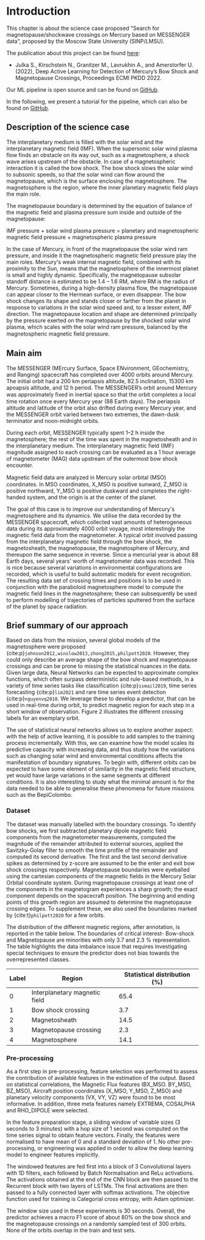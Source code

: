 # Introduction

This chapter is about the science case proposed "Search for magnetopause/shockwave crossings on Mercury based on MESSENGER data", proposed by the Moscow State University (SINP/LMSU).

The publication about this project can be found [here](https://2022.ecmlpkdd.org/wp-content/uploads/2022/09/sub_1177.pdf):

*  Julka S., Kirschstein N., Granitzer M., Lavrukhin A., and Amerstorfer U. (2022), Deep Active Learning for Detection of Mercury’s
Bow Shock and Magnetopause Crossings, Proceedings ECMl PKDD 2022.

Our ML pipeline is open source and can be found on [GitHub](https://github.com/epn-ml/Freddie).

In the following, we present a tutorial for the pipeline, which can also be found on [GitHub](https://github.com/epn-ml/EPSC2021-MercuryBoundaries-workshop).

## Description of the science case

The interplanetary medium is filled with the solar wind and the interplanetary magnetic field (IMF). When the supersonic solar wind plasma flow finds an obstacle on its way out, such as a magnetosphere, a shock wave arises upstream of the obstacle. In case of a magnetospheric interaction it is called the bow shock. The bow shock slows the solar wind to subsonic speeds, so that the solar wind can flow around the magnetopause, which is the surface enclosing the magnetosphere. The magnetosphere is the region, where the inner planetary magnetic field plays the main role.

The magnetopause boundary is determined by the equation of balance of the magnetic field and plasma pressure sum inside and outside of the magnetopause:

IMF pressure + solar wind plasma pressure = planetary and magnetospheric magnetic field pressure + magnetospheric plasma pressure

In the case of Mercury, in front of the magnetopause the solar wind ram pressure, and inside it the magnetospheric magnetic field pressure play the main roles. Mercury's weak internal magnetic field, combined with its proximity to the Sun, means that the magnetosphere of the innermost planet is small and highly dynamic. Specifically, the magnetopause subsolar standoff distance is estimated to be 1.4 – 1.6 RM, where RM is the radius of Mercury. Sometimes, during a high-density plasma flow, the magnetopause can appear closer to the Hermean surface, or even disappear. The bow shock changes its shape and stands closer or farther from the planet in response to variations in the solar wind speed and, to a lesser extent, IMF direction. The magnetopause location and shape are determined principally by the pressure exerted on the magnetopause by the shocked solar wind plasma, which scales with the solar wind ram pressure, balanced by the magnetospheric magnetic ﬁeld pressure.


## Main aim

The MESSENGER (MErcury Surface, Space ENvironment, GEochemistry, and Ranging) spacecraft has completed over 4000 orbits around Mercury. The initial orbit had a 200 km periapsis altitude, 82.5 inclination, 15300 km apoapsis altitude, and 12 h period. The MESSENGER’s orbit around Mercury was approximately ﬁxed in inertial space so that the orbit completes a local time rotation once every Mercury year (88 Earth days). The periapsis altitude and latitude of the orbit also drifted during every Mercury year, and the MESSENGER orbit varied between two extremes, the dawn-dusk terminator and noon-midnight orbits.

During each orbit, MESSENGER typically spent 1–2 h inside the magnetosphere; the rest of the time was spent in the magnetosheath and in the interplanetary medium. The interplanetary magnetic field (IMF) magnitude assigned to each crossing can be evaluated as a 1 hour average of magnetometer (MAG) data upstream of the outermost bow shock encounter.

Magnetic ﬁeld data are analyzed in Mercury solar orbital (MSO) coordinates. In MSO coordinates, X_MSO is positive sunward, Z_MSO is positive northward, Y_MSO is positive duskward and completes the right-handed system, and the origin is at the center of the planet.

The goal of this case is to improve our understanding of Mercury's magnetosphere and its dynamics. We utilise the data recorded by the MESSENGER spacecraft, which collected vast amounts of heterogeneous data during its approximately 4000 orbit voyage, most interestingly the magnetic field data from the magnetometer. A typical orbit involved passing from the interplanetary magnetic field through the bow shock, the magnetosheath, the magnetopause, the magnetosphere of Mercury, and thereupon the same sequence in reverse. Since a mercurial year is about 88 Earth days, several years' worth of magnetometer data was recorded. This is nice because several variations in environmental configurations are recorded, which is useful to build automatic models for event recognition. The resulting data set of crossing times and positions is to be used in conjunction with the paraboloid magnetosphere model to compute the magnetic field lines in the magnetosphere; these can subsequently be used to perform modelling of trajectories of particles sputtered from the surface of the planet by space radiation.


## Brief summary of our approach

Based on data from the mission, several global models of the magnetosphere were proposed {cite:p}`johnson2012,winslow2013,zhong2015,philpott2020`. However, they could only describe an average shape of the bow shock and magnetopause crossings and can be prone to missing the statistical nuances in the data.  Given large data, Neural Networks can be expected to approximate complex functions, which often surpass deterministic and rule-based methods, in a variety of time series tasks like classification {cite:p}`ismail2019`, time series forecasting {cite:p}`lim2021` and rare time series event detection {cite:p}`nguyenvq2018`. We leverage these to develop a predictor, that can be used in real-time during orbit, to predict magnetic region for each step in a short window of observation. Figure 2 illustrates the different crossing labels for an exemplary orbit.

The use of statistical neural networks allows us to explore another aspect: with the help of active learning, it is possible to add samples to the training process incrementally. With this, we can examine how the model scales its predictive capacity with increasing data, and thus study how the variations such as changing solar wind and environmental conditions affects the manifestation of boundary signatures. To begin with, different orbits can be expected to have some element of similarity in the magnetic field structure, yet would have large variations in the same segments at different conditions. It is also interesting to study what the minimal amount is for the data needed to be able to generalise these phenomena for future missions such as the BepiColombo.

### Dataset

The dataset was manually labelled with the boundary crossings. To identify bow shocks, we first subtracted planetary dipole magnetic field components from the magnetometer measurements, computed the magnitude of the remainder attributed to external sources, applied the Savitzky-Golay filter to smooth the time profile of the remainder and computed its second derivative. The first and the last second derivative spikes as determined by z-score are assumed to be the enter and exit bow shock crossings respectively. Magnetopause boundaries were eyeballed using the cartesian components of the magnetic fields in the Mercury Solar Orbital coordinate system. During magnetopause crossings at least one of the components in the magnetogram experiences a sharp growth; the exact component depends on the spacecraft position. The beginning and ending points of this growth region are assumed to determine the magnetopause crossing edges. To supplement these, we also used the boundaries marked by {cite:t}`philpott2020` for a few orbits.

The distribution of the different magnetic regions, after annotation, is reported in the table below. The boundaries of critical interest- Bow-shock and Magnetopause are minorities with only 3.7 and 2.3 % representation. The table highlights the data imbalance issue that requires investigating special techniques to ensure the predictor does not bias towards the overrepresented classes.


| Label | Region                        | Statistical distribution (%)  |
| ----- |-------------------------------| -----|
| 0     | Interplanetary magnetic field | 65.4 |
| 1     | Bow shock crossing            |  3.7 |
| 2     | Magnetosheath                 | 14.5 |
| 3     | Magnetopause crossing         |  2.3 |
| 4     | Magnetosphere                 | 14.1 |



### Pre-processing

As a first step in pre-processing, feature selection was performed to assess the contribution of available features in the estimation of the output. Based on statistical correlations, the Magnetic Flux features (BX_MSO. BY_MSO, BZ_MSO), Aircraft position coordinates (X_MSO, Y_MSO, Z_MSO) and planetary velocity components (VX, VY, VZ) were found to be most informative. In addition, three meta features namely EXTREMA, COSALPHA and RHO_DIPOLE were selected.

In the feature preparation stage, a sliding window of variable sizes (3 seconds to 3 minutes) with a hop size of 1 second was computed on the time series signal to obtain feature vectors. Finally, the features were normalised to have mean of 0 and a standard deviation of 1. No other pre-processing, or engineering was applied in order to allow the deep learning model to engineer features implicitly.

The windowed features are fed first into a block of 3 Convolutional layers with 1D filters, each followed by Batch Normalisation and ReLu activations. The activations obtained at the end of the CNN block are then passed to the Recurrent block with two layers of LSTMs. The final activations are then passed to a fully connected layer with softmax activations. The objective function used for training is Categorial cross entropy, with Adam optimizer.

The window size used in these experiments is 30 seconds. Overall, the predictor achieves a macro F1 score of about 80% on the bow shock and the magnetopause crossings on a randomly sampled test of 300 orbits. None of the orbits overlap in the train and test sets.


